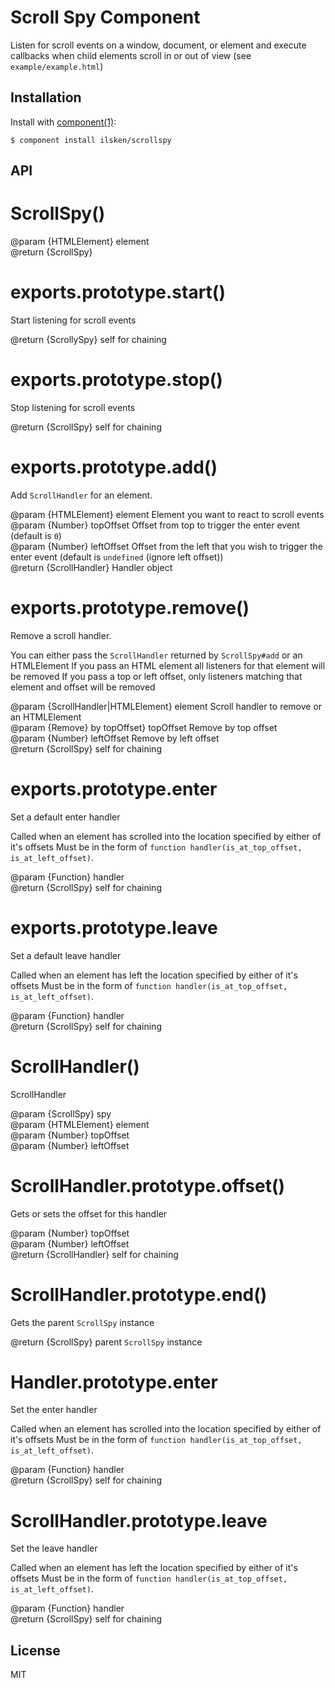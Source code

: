 # Scroll Spy Component

  Listen for scroll events on a window, document, or element and execute callbacks when child elements scroll in or out of view (see `example/example.html`)

## Installation

  Install with [component(1)](http://component.io):

    $ component install ilsken/scrollspy

## API



# ScrollSpy()

@param {HTMLElement} element    
@return {ScrollSpy}     

# exports.prototype.start()

Start listening for scroll events

@return {ScrollySpy}  self for chaining   

# exports.prototype.stop()

Stop listening for scroll events

@return {ScrollSpy}  self for chaining   

# exports.prototype.add()

Add `ScrollHandler` for an element.

@param {HTMLElement} element Element you want to react to scroll events   
@param {Number} topOffset Offset from top to trigger the enter event (default is `0`)   
@param {Number} leftOffset Offset from the left that you wish to trigger the enter event (default is `undefined` (ignore left offset))   
@return {ScrollHandler}  Handler object   

# exports.prototype.remove()

Remove a scroll handler.

You can either pass the `ScrollHandler` returned by `ScrollSpy#add` or an HTMLElement
If you pass an HTML element all listeners for that element will be removed
If you pass a top or left offset, only listeners matching that element and offset will be removed

@param {ScrollHandler|HTMLElement} element Scroll handler to remove or an HTMLElement   
@param {Remove} by topOffset} topOffset Remove by top offset   
@param {Number} leftOffset Remove by left offset   
@return {ScrollSpy}  self for chaining   

# exports.prototype.enter

Set a default enter handler

Called when an element has scrolled into the location specified by either of it's offsets
Must be in the form of `function handler(is_at_top_offset, is_at_left_offset)`. 

@param {Function} handler    
@return {ScrollSpy}  self for chaining   

# exports.prototype.leave

Set a default leave handler

Called when an element has left the location specified by either of it's offsets
Must be in the form of `function handler(is_at_top_offset, is_at_left_offset)`. 

@param {Function} handler    
@return {ScrollSpy}  self for chaining   

# ScrollHandler()

ScrollHandler

@param {ScrollSpy} spy    
@param {HTMLElement} element    
@param {Number} topOffset    
@param {Number} leftOffset    

# ScrollHandler.prototype.offset()

Gets or sets the offset for this handler

@param {Number} topOffset    
@param {Number} leftOffset    
@return {ScrollHandler}  self for chaining   

# ScrollHandler.prototype.end()

Gets the parent `ScrollSpy` instance

@return {ScrollSpy}  parent `ScrollSpy` instance   

# Handler.prototype.enter

Set the enter handler

Called when an element has scrolled into the location specified by either of it's offsets
Must be in the form of `function handler(is_at_top_offset, is_at_left_offset)`. 

@param {Function} handler    
@return {ScrollSpy}  self for chaining   

# ScrollHandler.prototype.leave

Set the leave handler

Called when an element has left the location specified by either of it's offsets
Must be in the form of `function handler(is_at_top_offset, is_at_left_offset)`. 

@param {Function} handler    
@return {ScrollSpy}  self for chaining   


## License

  MIT
